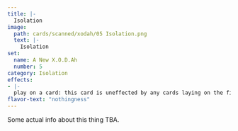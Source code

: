 ```yaml
---
title: |-
  Isolation
image: 
  path: cards/scanned/xodah/05 Isolation.png
  text: |-
    Isolation
set:
  name: A New X.O.D.Ah
  number: 5
category: Isolation
effects: 
- |-
  play on a card: this card is uneffected by any cards laying on the field.
flavor-text: "nothingness"
---
```

Some actual info about this thing TBA.
